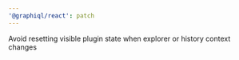 ```yaml
---
'@graphiql/react': patch
---
```


Avoid resetting visible plugin state when explorer or history context changes
